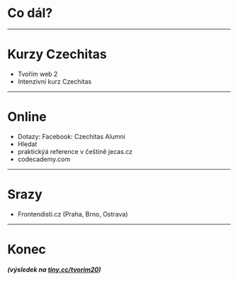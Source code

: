 <!-- .slide: data-state="c-slide-inter" -->

# Co dál?

---

# Kurzy Czechitas

* Tvořím web 2
* Intenzivní kurz Czechitas

---

# Online

* Dotazy: Facebook: Czechitas Alumni
* Hledat
* praktickýá reference v češtině jecas.cz
* codecademy.com

---

# Srazy

* Frontendisti.cz (Praha, Brno, Ostrava)

---

<!-- .slide: data-state="c-slide-break" -->

# Konec

##### (výsledek na [tiny.cc/tvorim20](http://tiny.cc/tvorim20)) 
<!-- .element: class="c-text-xs c-text-right" -->
